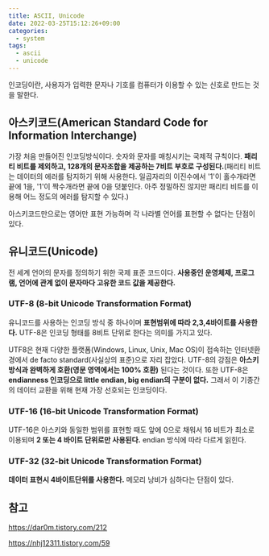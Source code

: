```yaml
---
title: ASCII, Unicode
date: 2022-03-25T15:12:26+09:00
categories:
  - system
tags: 
  - ascii
  - unicode
---
```


인코딩이란, 사용자가 입력한 문자나 기호를 컴퓨터가 이용할 수 있는 신호로 만드는 것을 말한다. 

## 아스키코드(American Standard Code for Information Interchange)
가장 처음 만들어진 인코딩방식이다. 숫자와 문자를 매칭시키는 국제적 규칙이다. **패리티 비트를 제외하고, 128개의 문자조합을 제공하는 7비트 부호로 구성된다.**(패리티 비트는 데이터의 에러를 탐지하기 위해 사용한다.
일곱자리의 이진수에서 '1'이 홀수개라면 끝에 1을, '1'이 짝수개라면 끝에 0을 덧붙인다. 아주 정밀하진 않지만 패리티 비트를 이용해 어느 정도의 에러를 탐지할 수 있다.)

아스키코드만으로는 영어만 표현 가능하며 각 나라별 언어를 표현할 수 없다는 단점이 있다.

## 유니코드(Unicode)
전 세계 언어의 문자를 정의하기 위한 국제 표준 코드이다. **사용중인 운영체제, 프로그램, 언어에 관계 없이 문자마다 고유한 코드 값을 제공한다.**

### UTF-8 (8-bit Unicode Transformation Format)
유니코드를 사용하는 인코딩 방식 중 하나이며 **표현범위에 따라 2,3,4바이트를 사용한다.** UTF-8은 인코딩 형태를 8비트 단위로 한다는 의미를 가지고 있다.

UTF8은 현재 다양한 플랫폼(Windows, Linux, Unix, Mac OS)이 접속하는 인터넷환경에서 de facto standard(사실상의 표준)으로 자리 잡았다. UTF-8의 강점은 **아스키방식과 완벽하게 호환(영문 영역에서는 100% 호환)** 된다는 것이다. 또한 UTF-8은 **endianness 인코딩으로 little endian, big endian의 구분이 없다.** 그래서 이 기종간의 데이터 교환을 위해 현재 가장 선호되는 인코딩이다.

### UTF-16 (16-bit Unicode Transformation Format)
UTF-16은 아스키와 동일한 범위를 표현할 때도 앞에 0으로 채워서 16 비트가 최소로 이용되며 **2 또는 4 바이트 단위로만 사용된다.** endian 방식에 따라 다르게 읽힌다.

### UTF-32 (32-bit Unicode Transformation Format)
**데이터 표현시 4바이트단위를 사용한다.** 메모리 낭비가 심하다는 단점이 있다.

## 참고
https://dar0m.tistory.com/212

https://nhj12311.tistory.com/59
